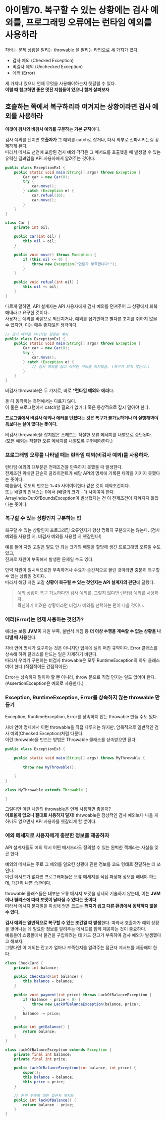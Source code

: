 # 아이템70. 복구할 수 있는 상황에는 검사 예외를, 프로그래밍 오류에는 런타임 예외를 사용하라

자바는 문제 상황을 알리는 throwable 을 알리는 타입으로 세 가지가 있다.
* 검사 예외 (Checked Exception)
* 비검사 예외 (Unchecked Exception)
* 에러 (Error)

세 가지나 있으니 언제 무엇을 사용해야하는지 헷갈릴 수 있다.   
**이럴 때 참고하면 좋은 멋진 지침들이 있으니 함께 살펴보자**

## 호출하는 쪽에서 복구하리라 여겨지는 상황이라면 검사 예외를 사용하라

**이것이 검사와 비검사 예외를 구분하는 기본 규칙**이다.

검사 예외를 던지면 **호출자가** 그 예외를 catch로 잡거나, 다시 외부로 전파시키는걸 강제하게 된다.   
따라서 메서드 선언에 포함된 검사 예외 각각은 그 메서드를 호출했을 때 발생할 수 있는 유력한 결과임을 API 사용자에게 알려주는 것이다.
```java
public class ExceptionEx1 {
    public static void main(String[] args) throws Exception {
        Car car = new Car(0);
        try {
            car.move();
        } catch (Exception e) {
            car.refuel(10);
            car.move();
        }
    }
}

class Car {
    private int oil;

    public Car(int oil) {
        this.oil = oil;
    }

    public void move() throws Exception {
        if (this.oil <= 0) {
            throw new Exception("연료가 부족합니다!");
        }
    }

    public void refuel(int oil) {
        this.oil += oil;
    }
}
```

다르게 말하면, API 설계자는 API 사용자에게 검사 예외를 던져주어 그 상황에서 회복해내라고 요구한 것이다.   
사용자는 예외를 바깥으로 되던지거나, 예외를 잡기만하고 별다른 조치를 취하지 않을 수 있지만, 이는 매우 좋지않은 생각이다.

```java
// 검사 예외를 처리하는 잘못된 예시
public class ExceptionEx1 {
    public static void main(String[] args) throws Exception {
        Car car = new Car(0);
        try {
            car.move();
        } catch (Exception e) {
            // 검사 예외를 잡고 아무런 처리를 하지않음. (복구가 되지 않는다.)
        }
    }
}
```

비검사 throwable은 두 가지로, 바로 ***런타임 예외**와 **에러**다.   

둘 다 동작하는 측면에서는 다르지 않다.   
이 둘은 프로그램에서 catch할 필요가 없거나 혹은 통상적으로 잡지 말아야 한다.

**프로그램에서 비검사 예외나 에러를 던졌다는 것은 복구가 불가능하거나 더 실행해봐야 득보다는 실이 많다는 뜻이다.**

비검사 throwable을 잡지않은 스레드는 적절한 오류 메세지를 내뱉으로 중단된다.   
(모든 예외는 적절한 오류 메세지를 내뱉도록 구현해야한다.)

### 프로그래밍 오류를 나타낼 때는 런타임 예외(비검사 예외)를 사용하자.

런타임 예외의 대부분은 전제조건을 만족하지 못했을 때 발생한다.   
전제조건 위배란 단순히 클라이언트가 해당 API의 명세에 기록된 제약을 지키지 못했다는 뜻이다.   
예를들어, 로또의 번호는 1~45 사이여야한다 같은 것이 제약조건이다.   
또는 배열의 인덱스는 0에서 (배열의 크기 - 1) 사이여야 한다. ArrayIndexOutOfBoundsException이 발생했다는 건 이 전제조건이 지켜지지 않았다는 뜻이다.

### 복구할 수 있는 상황인지 구분하는 법

복구할 수 있는 상황인지 프로그래밍 오류인지가 항상 명확히 구분되지는 않는다. (검사 예외를 사용할 지, 비검사 예외를 사용할 지 헷갈린다!)

예를 들어 자원 고갈은 말도 안 되는 크기의 배열을 할당해 생긴 프로그래밍 오류일 수도 있고,   
진짜로 자원이 부족해서 발생한 문제일 수도 있다.

만약 자원이 일시적으로만 부족하거나 수요가 순간적으로 몰린 것이라면 충분히 복구할 수 있는 상황일 것이다.   
따라서 해당 자원 고갈 **상황이 복구될 수 있는 것인지는 API 설계자의 판단**에 달렸다.

> 예외 상황이 복구 가능하다면 검사 예외를, 그렇지 않다면 런타임 예외를 사용하자.   
> 확신하기 어려운 상황이라면 비검사 예외를 선택하는 편이 나을 것이다.

### 에러(Error)는 언제 사용하는 것인가?

에러는 보통 **JVM이** 자원 부족, 불변식 깨짐 등 **더 이상 수행을 계속할 수 없는 상황을 나타낼 때 사용**한다.   

자바 언어 명세가 요구하는 것은 아니지만 업계에 널리 퍼진 규약이다. Error 클래스를 상속해 하위 클래스를 만드는 일은 자제하기 바란다.   
따라서 우리가 구현하는 비검사 throwable은 모두 RuntimeException의 하위 클래스여야 한다.(직접적이든 간접적이든)

Error는 상속하지 말아야 할 뿐 아니라, throw 문으로 직접 던지는 일도 없어야 한다.(AssertionException은 예외로 사용한다.)

### Exception, RuntimeException, Error를 상속하지 않는 throwable 만들기

Exception, RuntimeException, Error를 상속하지 않는 throwable 만들 수도 있다.

자바 언어 명세에서 이런 throwable을 직접 다루지는 않지만, 암묵적으로 일반적인 검사 예외(Checked Exception)처럼 다룬다.   
이런 throwable을 만드는 방법은 Throwable 클래스를 상속받으면 된다.
```java
public class ExceptionEx3 {

    public static void main(String[] args) throws MyThrowable {
        
        throw new MyThrowable();

    }
}

class MyThrowable extends Throwable {

}
```

그렇다면 이런 나만의 throwable은 언제 사용하면 좋을까?   
**이로울게 없으니 절대로 사용하지 말자!** thrwoable은 정상적인 검사 예외보다 나을 게 하나도 없으면서 API 사용자를 헷갈리게 할 뿐이다.

### 예외 메세지로 사용자에게 충분한 정보를 제공하자

API 설계자들도 예외 역시 어떤 메서드라도 정의할 수 있는 완벽한 객체라는 사실을 잊곤 한다.   

예외의 메서드는 주로 그 예외를 일으킨 상황에 관한 정보를 코드 형태로 전달하는 데 쓰인다.   
이런 메서드가 없다면 프로그래머들은 오류 메세지를 직접 파싱해 정보를 빼내야 하는데, 대단히 나쁜 습관이다.

throwable 클래스들은 대부분 오류 메시지 포맷을 상세히 기술하지 않는데, 
이는 **JVM이나 릴리스에 따라 포맷이 달라질 수 있다는 뜻이다**.   
따라서 메시지 문자열을 파싱해 얻은 코드는 **깨지기 쉽고 다른 환경에서 동작하지 않을 수 있다.**

**검사 예외는 일반적으로 복구할 수 있는 조건일 때 발생**한다.
따라서 호출자가 예외 상황을 벗어나는 데 필요한 정보를 알려주는 메서드를 함께 제공하는 것이 중요하다.   
예를들어 쇼핑몰에서 물건을 구입하려는 데 카드 잔고가 부족하여 검사 예외가 발생했다고 해보자.   
그렇다면 이 예외는 잔고가 얼마나 부족한지를 알려주는 접근자 메서드를 제공해야 한다.

```java
class CheckCard {
    private int balance;

    public CheckCard(int balance) {
        this.balance = balance;
    }

    public void payment(int price) throws LackOfBalanceException {
        if (balance - price < 0) {
            throw new LackOfBalanceException(balance, price);
        }
        balance -= price;
    }

    public int getBalance() {
        return balance;
    }
}

class LackOfBalanceException extends Exception {
    private final int balance;
    private final int price;

    public LackOfBalanceException(int balance, int price) {
        super();
        this.balance = balance;
        this.price = price;
    }

    // 잔액 부족에 대한 접근자 메서드
    public int lackOfBalance() {
        return balance - price;
    }
}
```
